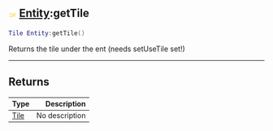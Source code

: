 ## ![shared](../../.gitbook/assets/shared.png) [Entity](./readme/entity.md):getTile

```lua
Tile Entity:getTile()
```

Returns the tile under the ent (needs setUseTile set!)

------
## Returns

| Type   | Description |
| ------ | ----------: |
| [Tile](./readme/tile.md) | No description |

